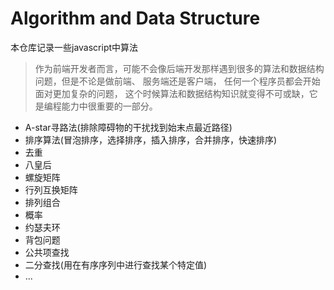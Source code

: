 # Algorithm and Data Structure

本仓库记录一些javascript中算法

> 作为前端开发者而言，可能不会像后端开发那样遇到很多的算法和数据结构问题，但是不论是做前端、 服务端还是客户端， 任何一个程序员都会开始面对更加复杂的问题， 这个时候算法和数据结构知识就变得不可或缺，它是编程能力中很重要的一部分。

- A-star寻路法(排除障碍物的干扰找到始末点最近路径)
- 排序算法(冒泡排序，选择排序，插入排序，合并排序，快速排序)
- 去重
- 八皇后
- 螺旋矩阵
- 行列互换矩阵
- 排列组合
- 概率
- 约瑟夫环
- 背包问题
- 公共项查找
- 二分查找(用在有序序列中进行查找某个特定值)
- ...
